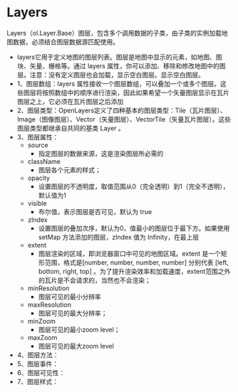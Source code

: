 # Layers
Layers（ol.Layer.Base）图层，包含多个调用数据的子类，由子类的实例加载地图数据，必须结合图层数据源匹配使用。
- layers它用于定义地图的图层列表。图层是地图中显示的元素，如地图、图块、矢量、栅格等。通过 layers 属性，你可以添加、移除和修改地图中的图层。注意：没有定义图层也会加载，显示空白图层。显示空白图层。
- 1、图层数组：layers 属性接收一个图层数组，可以叠加一个或多个图层。这些图层将按照数组中的顺序进行渲染，因此如果希望一个矢量图层显示在瓦片图层之上，它必须在瓦片图层之后添加
- 2、图层类型：OpenLayers定义了四种基本的图层类型：Tile（瓦片图层）、Image（图像图层）、Vector（矢量图层）、VectorTile（矢量瓦片图层）。这些图层类型都继承自共同的基类 Layer
。
- 3、图层属性：
    - source 
        - 指定图层的数据来源，这是渲染图层所必需的
    - className 
        - 图层各个元素的样式；
    - opacity 
        - 设置图层的不透明度，取值范围从0（完全透明）到1（完全不透明），默认值为1
    - visible 
        - 布尔值，表示图层是否可见，默认为 true
    - zIndex 
        - 设置图层的叠加次序，默认为0，值最小的图层位于最下方。如果使用 setMap 方法添加的图层，zIndex 值为 Infinity，在最上层
    - extent 
        - 图层渲染的区域，即浏览器窗口中可见的地图区域。extent 是一个矩形范围，格式是[number, number, number, number] 分别代表 [left, bottom, right, top] 。为了提升渲染效率和加载速度，extent范围之外的瓦片是不会请求的，当然也不会渲染；
    - minResolution 
        - 图层可见的最小分辨率
    - maxResolution 
        - 图层可见的最大分辨率；
    - minZoom 
        - 图层可见的最小zoom level；
    - maxZoom 
        - 图层可见的最大zoom level
- 4、图层方法：
- 5、图层事件：
- 6、图层可见性：
- 7、图层样式：